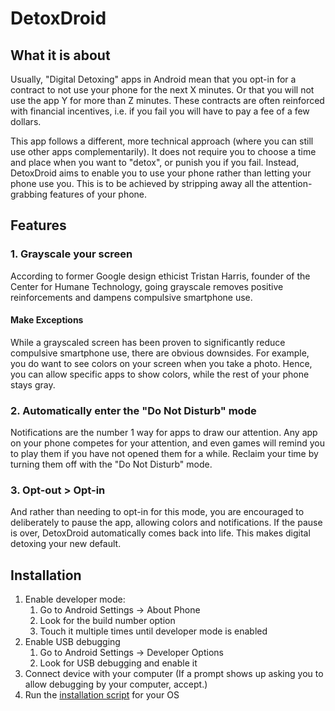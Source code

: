 # DetoxDroid

## What it is about

Usually, "Digital Detoxing" apps in Android mean that you opt-in for a contract to not use your phone for the next X minutes. Or that you will not use the app Y for more than Z minutes. These contracts are often reinforced with financial incentives, i.e. if you fail you will have to pay a fee of a few dollars.

This app follows a different, more technical approach (where you can still use other apps complementarily). It does not require you to choose a time and place when you want to "detox", or punish you if you fail. Instead, DetoxDroid aims to enable you to use your phone rather than letting your phone use you. This is to be achieved by stripping away all the attention-grabbing features of your phone.

## Features

### 1. Grayscale your screen
According to former Google design ethicist Tristan Harris, founder of the Center for Humane Technology, going grayscale removes positive reinforcements and dampens compulsive smartphone use.

#### Make Exceptions
While a grayscaled screen has been proven to significantly reduce compulsive smartphone use, there are obvious downsides. For example, you do want to see colors on your screen when you take a photo. Hence, you can allow specific apps to show colors, while the rest of your phone stays gray.

### 2. Automatically enter the "Do Not Disturb" mode
Notifications are the number 1 way for apps to draw our attention. Any app on your phone competes for your attention, and even games will remind you to play them if you have not opened them for a while. Reclaim your time by turning them off with the "Do Not Disturb" mode.

### 3. Opt-out > Opt-in
And rather than needing to opt-in for this mode, you are encouraged to deliberately to pause the app, allowing colors and notifications. If the pause is over, DetoxDroid automatically comes back into life. This makes digital detoxing your new default.

## Installation
1. Enable developer mode:
    1. Go to Android Settings → About Phone
    2. Look for the build number option
    3. Touch it multiple times until developer mode is enabled
2. Enable USB debugging
    1. Go to Android Settings → Developer Options
    2. Look for USB debugging and enable it
3. Connect device with your computer (If a prompt shows up asking you to allow debugging by your computer, accept.)
4. Run the [installation script](https://github.com/flxapps/DetoxDroid/tree/master/install) for your OS
